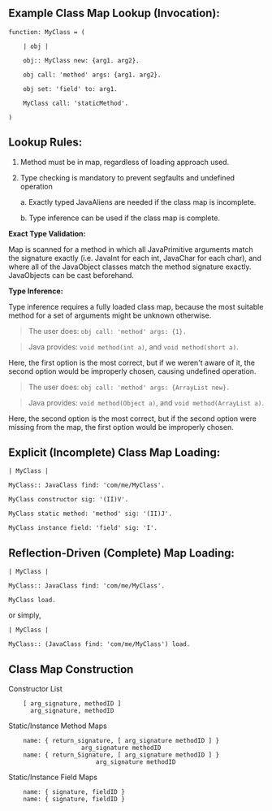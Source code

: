 ## Example Class Map Lookup (Invocation):
```
function: MyClass = (

    | obj |

    obj:: MyClass new: {arg1. arg2}.

    obj call: 'method' args: {arg1. arg2}.

    obj set: 'field' to: arg1.

    MyClass call: 'staticMethod'.

)
```

## Lookup Rules:

1. Method must be in map, regardless of loading approach used.

2. Type checking is mandatory to prevent segfaults and undefined operation

	a. Exactly typed JavaAliens are needed if the class map is incomplete.
	
	b. Type inference can be used if the class map is complete.

**Exact Type Validation:**

Map is scanned for a method in which all JavaPrimitive arguments match the signature exactly (i.e. JavaInt for each int, JavaChar for each char), and where all of the JavaObject classes match the method signature exactly. JavaObjects can be cast beforehand.

**Type Inference:**

Type inference requires a fully loaded class map, because the most suitable method for a set of arguments might be unknown otherwise.

> The user does: `obj call: 'method' args: {1}.`

> Java provides: `void method(int a)`, and `void method(short a)`.

Here, the first option is the most correct, but if we weren't aware of it, the second option would be improperly chosen, causing undefined operation.

> The user does: `obj call: 'method' args: {ArrayList new}.`

> Java provides: `void method(Object a)`, and `void method(ArrayList a)`.

Here, the second option is the most correct, but if the second option were missing from the map, the first option would be improperly chosen.

## Explicit (Incomplete) Class Map Loading:

```
| MyClass | 

MyClass:: JavaClass find: 'com/me/MyClass'.

MyClass constructor sig: '(II)V'.

MyClass static method: 'method' sig: '(II)J'.

MyClass instance field: 'field' sig: 'I'.
```

## Reflection-Driven (Complete) Map Loading:

```
| MyClass | 

MyClass:: JavaClass find: 'com/me/MyClass'.

MyClass load.
```

or simply,

```
| MyClass |

MyClass:: (JavaClass find: 'com/me/MyClass') load.
```

## Class Map Construction

Constructor List

```
	[ arg_signature, methodID ]
	  arg_signature, methodID
```

Static/Instance Method Maps

```
	name: { return_signature, [ arg_signature methodID ] }
				    arg_signature methodID 
	name: {	return_Signature, [ arg_signature methodID ] }
			            arg_signature methodID 
```

Static/Instance Field Maps

```
	name: { signature, fieldID }
	name: { signature, fieldID }
```
